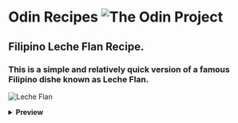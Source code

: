 # Odin Recipes ![The Odin Project](https://www.theodinproject.com/assets/icons/odin-icon-b5b31c073f7417a257003166c98cc23743654715305910c068b93a3bf4d3065d.svg)

## Filipino Leche Flan Recipe.
### This is a simple and relatively quick version of a famous Filipino dishe known as Leche Flan.

![Leche Flan](https://www.sbs.com.au/food/sites/sbs.com.au.food/files/styles/full/public/images/3809_leche-flan.jpg?itok=-4TqYlMz)

<details><summary><b>Preview</b></summary>
&emsp;Course: &emsp; Dessert<br />
&emsp;Cuisine: &emsp; Filipino <br />
&emsp;Prep Time: &emsp; 10-15 minutes <br />
&emsp;Cook Time: &emsp; 30 minutes <br />
&emsp;Cooldown Time: &emsp; 3-4 hours <br />
&emsp;Serving: &emsp; 4-5 people <br />
&emsp;Author: &emsp; Brian Jacobe
</details>
